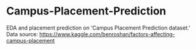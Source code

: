 # Campus-Placement-Prediction
EDA and placement prediction on 'Campus Placement Prediction dataset.'
Data source: https://www.kaggle.com/benroshan/factors-affecting-campus-placement
